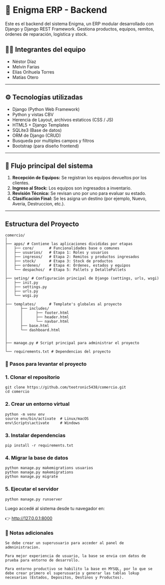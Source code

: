 # 🧠 Enigma ERP - Backend

Este es el backend del sistema Enigma, un ERP modular desarrollado con Django y Django REST Framework. Gestiona productos, equipos, remitos, órdenes de reparación, logística y stock.

## 👨‍💻 Integrantes del equipo

- Néstor Díaz  
- Melvin Farias
- Elías Orihuela Torres  
- Matías Otero

---

## ⚙️ Tecnologías utilizadas

- Django (Python Web Framework)
- Python y vistas CBV
- Herencia de Layout, archivos estaticos (CSS / JS)
- HTML5 + Django Templates
- SQLite3 (Base de datos)
- ORM de Django (CRUD)
- Busqueda por multiples campos y filtros
- Bootstrap (para diseño frontend)
---

## 🔄 Flujo principal del sistema

1. **Recepción de Equipos:** Se registran los equipos devueltos por los clientes.
2. **Ingreso al Stock:** Los equipos son ingresados a inventario.
3. **Revisión Técnica:** Se revisan uno por uno para evaluar su estado.
4. **Clasificación Final:** Se les asigna un destino (por ejemplo, Nuevo, Averia, Destruccion, etc.).

---


## Estructura del Proyecto

    comercio/
    │
    ├── apps/ # Contiene las aplicaciones divididas por etapas
    │   ├── core/       # Funcionalidades base o comunes
    │   ├── usuarios/   # Etapa 1: Roles y usuarios
    │   ├── ingresos/   # Etapa 2: Remitos y productos ingresados
    │   ├── stock/      # Etapa 3: Stock de productos
    │   ├── ordenes/    # Etapa 4: Órdenes, estados y equipos
    │   └── despachos/  # Etapa 5: Pallets y DetallePallets
    │
    ├── seting/ # Configuración principal de Django (settings, urls, wsgi)
    │   ├── init.py
    │   ├── settings.py
    │   ├── urls.py
    │   └── wsgi.py
    │
    ├── templates/      # Template's globales al proyecto
    │      ├── includes/
    │      │      ├── footer.html
    │      │      ├── header.html
    │      │      └── navbar.html
    │      ├── base.html
    │      └── dashboard.html
    │
    │
    ├── manage.py # Script principal para administrar el proyecto
    │
    └── requirements.txt # Dependencias del proyecto


###  🚀 Pasos para levantar el proyecto

###  1. Clonar el repositorio

    git clone https://github.com/teotronic5438/comercio.git
    cd comercio

### 2. Crear un entorno virtual

    python -m venv env
    source env/bin/activate  # Linux/macOS
    env\Scripts\activate     # Windows

### 3. Instalar dependencias

    pip install -r requirements.txt

### 4. Migrar la base de datos

    python manage.py makemigrations usuarios
    python manage.py makemigrations
    python manage.py migrate

### 5. Ejecutar el servidor

    python manage.py runserver

Luego accedé al sistema desde tu navegador en:

👉 http://127.0.0.1:8000

### 📌 Notas adicionales

    Se debe crear un superusuario para acceder al panel de admninistracion.

    Para mejor experiencia de usuario, la base se envia con datos de prueba para entorno de desarrollo.

    Para entorno productivo se habilito la base en MYSQL, por lo que se debe crear primero el superusuario y generar las tablas lokup necesarias (Estados, Depositos, Destinos y Productos).